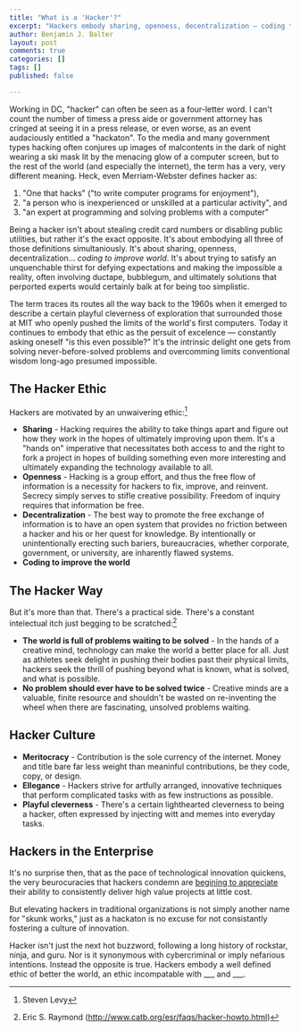 ```yaml
---
title: "What is a 'Hacker'?"
excerpt: "Hackers embody sharing, openness, decentralization — coding to improve the world"
author: Benjamin J. Balter
layout: post
comments: true
categories: []
tags: []
published: false

---
```


Working in DC, "hacker" can often be seen as a four-letter word. I can't count the number of timess a press aide or government attorney has cringed at seeing it in a press release, or even worse, as an event audaciously entitled a "hackaton". To the media and many government types hacking often conjures up images of malcontents in the dark of night  wearing a ski mask lit by the menacing glow of a computer screen, but to the rest of the world (and especially the internet), the term has a very, very different meaning. Heck, even Merriam-Webster defines hacker as:

  1. "One that hacks" ("to write computer programs for enjoyment"), 
  2. "a person who is inexperienced or unskilled at a particular activity", and
  3. "an expert at programming and solving problems with a computer"

Being a hacker isn't about stealing credit card numbers or disabling public utilities, but rather it's the exact opposite. It's about embodying all three of those definitions simultaniously. It's about sharing, openness, decentralization… *coding to improve world*. It's about trying to satisfy an unquenchable thirst for defying expectations and making the impossible a reality, often involving ductape, bubblegum, and ultimately solutions that perported experts would certainly balk at for being too simplistic.

The term traces its routes all the way back to the 1960s when it emerged to describe a certain playful cleverness of exploration that surrounded those at MIT who openly pushed the limits of the world's first computers. Today it continues to embody that ethic as the persuit of excelence — constantly asking oneself "is this even possible?" It's the intrinsic delight one gets from solving never-before-solved problems and overcomming limits conventional wisdom long-ago presumed impossible.

## The Hacker Ethic

Hackers are motivated by an unwaivering ethic:[^1]

* **Sharing** - Hacking requires the ability to take things apart and figure out how they work in the hopes of ultimately improving upon them. It's a "hands on" imperative that necessitates both access to and the right to fork a project in hopes of building something even more interesting and ultimately expanding the technology available to all.
* **Openness** - Hacking is a group effort, and thus the free flow of information is a necessity for hackers to fix, improve, and reinvent. Secrecy simply serves to stifle creative possibility. Freedom of inquiry requires that information be free.
* **Decentralization** - The best way to promote the free exchange of information is to have an open system that provides no friction between a hacker and his or her quest for knowledge. By intentionally or unintentionally erecting such bariers, bureaucracies, whether corporate, government, or university, are inharently flawed systems.
* **Coding to improve the world**

## The Hacker Way

But it's more than that. There's a practical side. There's a constant intelectual itch just begging to be scratched:[^2]

* **The world is full of problems waiting to be solved** - In the hands of a creative mind, technology can make the world a better place for all. Just as athletes seek delight in pushing their bodies past their physical limits, hackers seek the thrill of pushing beyond what is known, what is solved, and what is possible.
* **No problem should ever have to be solved twice** - Creative minds are a valuable, finite resource and shouldn't be wasted on re-inventing the wheel when there are fascinating, unsolved problems waiting.

## Hacker Culture

* **Meritocracy** - Contribution is the sole currency of the internet. Money and title bare far less weight than meaninful contributions, be they code, copy, or design.
* **Ellegance** - Hackers strive for artfully arranged, innovative techniques that perform complicated tasks with as few instructions as possible.
* **Playful cleverness** - There's a certain lighthearted cleverness to being a hacker, often expressed by injecting witt and memes into everyday tasks.

## Hackers in the Enterprise

It's no surprise then, that as the pace of technological innovation quickens, the very beurocuracies that hackers condemn are [begining to appreciate](http://www.intechnic.com/blog/a-hacker-the-secret-ingredient-your-it-department-lacks/) their ability to consistently deliver high value projects at little cost.

But elevating hackers in traditional organizations is not simply another name for "skunk works," just as a hackaton is no excuse for not consistantly fostering a culture of innovation. 

Hacker isn't just the next hot buzzword, following a long history of rockstar, ninja, and guru. Nor is it synonymous with cybercriminal or imply nefarious intentions. Instead the opposite is true. Hackers embody a well defined ethic of better the world, an ethic incompatable with ___ and ___.

[^1]: Steven Levy
[^2]: Eric S. Raymond (http://www.catb.org/esr/faqs/hacker-howto.html)